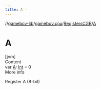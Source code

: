 ```yaml
---
title: A -
---
```

//[gameboy-lib](../../index.md)/[gameboy.cpu](../index.md)/[RegistersCGB](index.md)/[A](-a.md)



# A  
[jvm]  
Content  
var [A](-a.md): [Int](https://kotlinlang.org/api/latest/jvm/stdlib/kotlin/-int/index.html) = 0  
More info  


Register A (8-bit)

  



